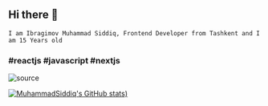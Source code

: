## Hi there 👋

``` I am Ibragimov Muhammad Siddiq, Frontend Developer from Tashkent and I am 15 Years old ```

### #reactjs #javascript #nextjs

![source](https://user-images.githubusercontent.com/67962548/113019546-2a442700-919b-11eb-9de4-fdced07e170a.gif)


[![MuhammadSiddiq's GitHub stats](https://github-readme-stats.vercel.app/api?username=MuhammadSiddiq-pyxel&show_icons=true&theme=dracula))](https://github.com/muhammadsiddiq-pyxel/github-readme-stats)
